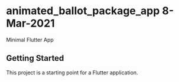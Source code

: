 # animated_ballot_package_app 8-Mar-2021

Minimal Flutter App

## Getting Started

This project is a starting point for a Flutter application.
